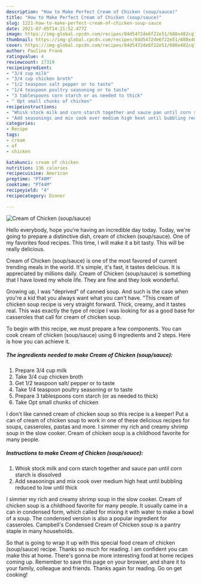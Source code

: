 ```yaml
---
description: "How to Make Perfect Cream of Chicken (soup/sauce)"
title: "How to Make Perfect Cream of Chicken (soup/sauce)"
slug: 1221-how-to-make-perfect-cream-of-chicken-soup-sauce
date: 2021-07-05T14:21:52.477Z
image: https://img-global.cpcdn.com/recipes/84d5472de6f22e51/680x482cq70/cream-of-chicken-soupsauce-recipe-main-photo.jpg
thumbnail: https://img-global.cpcdn.com/recipes/84d5472de6f22e51/680x482cq70/cream-of-chicken-soupsauce-recipe-main-photo.jpg
cover: https://img-global.cpcdn.com/recipes/84d5472de6f22e51/680x482cq70/cream-of-chicken-soupsauce-recipe-main-photo.jpg
author: Pauline Frank
ratingvalue: 4
reviewcount: 17319
recipeingredient:
- "3/4 cup milk"
- "3/4 cup chicken broth"
- "1/2 teaspoon salt pepper or to taste"
- "1/4 teaspoon poultry seasoning or to taste"
- "3 tablespoons corn starch or as needed to thick"
- " Opt small chunks of chicken"
recipeinstructions:
- "Whisk stock milk and corn starch together and sauce pan until corn starch is dissolved"
- "Add seasonings and mix cook over medium high heat until bubbling reduced to low until thick"
categories:
- Recipe
tags:
- cream
- of
- chicken

katakunci: cream of chicken 
nutrition: 136 calories
recipecuisine: American
preptime: "PT40M"
cooktime: "PT44M"
recipeyield: "4"
recipecategory: Dinner

---
```



![Cream of Chicken (soup/sauce)](https://img-global.cpcdn.com/recipes/84d5472de6f22e51/680x482cq70/cream-of-chicken-soupsauce-recipe-main-photo.jpg)

Hello everybody, hope you're having an incredible day today. Today, we're going to prepare a distinctive dish, cream of chicken (soup/sauce). One of my favorites food recipes. This time, I will make it a bit tasty. This will be really delicious.

Cream of Chicken (soup/sauce) is one of the most favored of current trending meals in the world. It's simple, it's fast, it tastes delicious. It is appreciated by millions daily. Cream of Chicken (soup/sauce) is something that I have loved my whole life. They are fine and they look wonderful.

Growing up, I was &#34;deprived&#34; of canned soup. And such is the case when you&#39;re a kid that you always want what you can&#39;t have. &#34;This cream of chicken soup recipe is very straight forward. Thick, creamy, and it tastes real. This was exactly the type of recipe I was looking for as a good base for casseroles that call for cream of chicken soup.


To begin with this recipe, we must prepare a few components. You can cook cream of chicken (soup/sauce) using 6 ingredients and 2 steps. Here is how you can achieve it.

<!--inarticleads1-->

##### The ingredients needed to make Cream of Chicken (soup/sauce):

1. Prepare 3/4 cup milk
1. Take 3/4 cup chicken broth
1. Get 1/2 teaspoon salt/ pepper or to taste
1. Take 1/4 teaspoon poultry seasoning or to taste
1. Prepare 3 tablespoons corn starch (or as needed to thick)
1. Take  Opt small chunks of chicken


I don&#39;t like canned cream of chicken soup so this recipe is a keeper! Put a can of cream of chicken soup to work in one of these delicious recipes for soups, casseroles, pastas and more. I simmer my rich and creamy shrimp soup in the slow cooker. Cream of chicken soup is a childhood favorite for many people. 

<!--inarticleads2-->

##### Instructions to make Cream of Chicken (soup/sauce):

1. Whisk stock milk and corn starch together and sauce pan until corn starch is dissolved
1. Add seasonings and mix cook over medium high heat until bubbling reduced to low until thick


I simmer my rich and creamy shrimp soup in the slow cooker. Cream of chicken soup is a childhood favorite for many people. It usually came in a can in condensed form, which called for mixing it with water to make a bowl of a soup. The condensed version is also a popular ingredient for casseroles. Campbell&#39;s Condensed Cream of Chicken soup is a pantry staple in many households. 

So that is going to wrap it up with this special food cream of chicken (soup/sauce) recipe. Thanks so much for reading. I am confident you can make this at home. There's gonna be more interesting food at home recipes coming up. Remember to save this page on your browser, and share it to your family, colleague and friends. Thanks again for reading. Go on get cooking!
